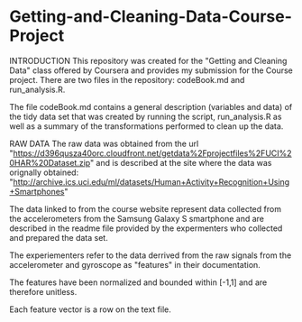Getting-and-Cleaning-Data-Course-Project
========================================
INTRODUCTION
This repository was created for the "Getting and Cleaning Data" class offered by Coursera and provides my submission for the Course project.  There are two files in the repository:  codeBook.md and run_analysis.R.

The file codeBook.md contains a general description (variables and data) of the tidy data set that was created by running the script, run_analysis.R as well as a summary of the transformations performed to clean up the data.

RAW DATA
The raw data was obtained from the url "https://d396qusza40orc.cloudfront.net/getdata%2Fprojectfiles%2FUCI%20HAR%20Dataset.zip" and is described at the site where the data was orignally obtained:  "http://archive.ics.uci.edu/ml/datasets/Human+Activity+Recognition+Using+Smartphones"

The data linked to from the course website represent data collected from the accelerometers from the Samsung Galaxy S smartphone and are described in the readme file provided by the expermenters who collected and prepared the data set.

The experiementers refer to the data derrived from the raw signals from the accelerometer and gyroscope as "features" in their documentation.

The features have been normalized and bounded within [-1,1] and are therefore unitless.

Each feature vector is a row on the text file.

